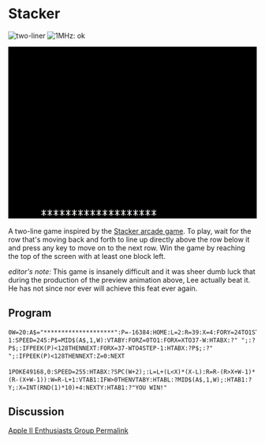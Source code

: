 # Stacker

![two-liner](https://img.shields.io/badge/two--liner-blue) ![1MHz: ok](https://img.shields.io/badge/1MHz-ok-green)

![image](media/stacker.gif "Stacker Gameplay GIF")

A two-line game inspired by the [Stacker arcade game](https://en.wikipedia.org/wiki/Stacker_(game)). To play, wait for the row that's moving back and forth to line up directly above the row below it and press any key to move on to the next row. Win the game by reaching the top of the screen with at least one block left.

_editor's note:_ This game is insanely difficult and it was sheer dumb luck that during the production of the preview animation above, Lee actually beat it. He has not since nor ever will achieve this feat ever again.

## Program

```
0W=20:A$="********************":P=-16384:HOME:L=2:R=39:X=4:FORY=24TO1STEP-1:SPEED=245:P$=MID$(A$,1,W):VTABY:FORZ=0TO1:FORX=XTO37-W:HTABX:?" ";:?P$;:IFPEEK(P)<128THENNEXT:FORX=37-WTO4STEP-1:HTABX:?P$;:?" ";:IFPEEK(P)<128THENNEXT:Z=0:NEXT

1POKE49168,0:SPEED=255:HTABX:?SPC(W+2);:L=L+(L<X)*(X-L):R=R-(R>X+W-1)*(R-(X+W-1)):W=R-L+1:VTAB1:IFW>0THENVTABY:HTABL:?MID$(A$,1,W);:HTAB1:?Y;:X=INT(RND(1)*10)+4:NEXTY:HTAB1:?"YOU WIN!"
```

## Discussion

[Apple II Enthusiasts Group Permalink](https://www.facebook.com/groups/5251478676/permalink/10156649083593677/)
